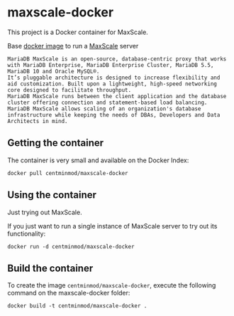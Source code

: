 maxscale-docker
===============

This project is a Docker container for MaxScale. 

Base [docker image](http://www.docker.io) to run a [MaxScale](https://mariadb.com/products/mariadb-maxscale) server

    MariaDB MaxScale is an open-source, database-centric proxy that works with MariaDB Enterprise, MariaDB Enterprise Cluster, MariaDB 5.5, MariaDB 10 and Oracle MySQL®. 
    It’s pluggable architecture is designed to increase flexibility and aid customization. Built upon a lightweight, high-speed networking core designed to facilitate throughput.
    MariaDB MaxScale runs between the client application and the database cluster offering connection and statement-based load balancing. 
    MariaDB MaxScale allows scaling of an organization's database infrastructure while keeping the needs of DBAs, Developers and Data Architects in mind.

## Getting the container

The container is very small and available on the Docker Index:

    docker pull centminmod/maxscale-docker

## Using the container

Just trying out MaxScale.

If you just want to run a single instance of MaxScale server to try out its functionality:

    docker run -d centminmod/maxscale-docker

## Build the container

To create the image `centminmod/maxscale-docker`, execute the following command on the maxscale-docker folder:

    docker build -t centminmod/maxscale-docker .

